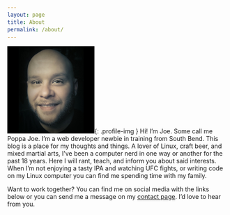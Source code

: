 ```yaml
---
layout: page
title: About
permalink: /about/
---
```


![Joe Laskowski](/assets/joe-laskowski.png){: .profile-img } Hi! I’m Joe. Some call me Poppa Joe. I’m a web developer newbie in training from South Bend. This blog is a place for my thoughts and things. A lover of Linux, craft beer, and mixed martial arts, I’ve been a computer nerd in one way or another for the past 18 years. Here I will rant, teach, and inform you about said interests. When I’m not enjoying a tasty IPA and watching UFC fights, or writing code on my Linux computer you can find me spending time with my family.

Want to work together? You can find me on social media with the links below or you can send me a message on my [contact page](/contact). I’d love to hear from you.
